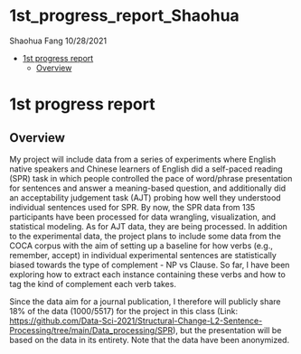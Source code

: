 1st_progress_report_Shaohua
================
Shaohua Fang
10/28/2021

-   [1st progress report](#1st-progress-report)
    -   [Overview](#overview)

# 1st progress report

## Overview

My project will include data from a series of experiments where English
native speakers and Chinese learners of English did a self-paced reading
(SPR) task in which people controlled the pace of word/phrase
presentation for sentences and answer a meaning-based question, and
additionally did an acceptability judgement task (AJT) probing how well
they understood individual sentences used for SPR. By now, the SPR data
from 135 participants have been processed for data wrangling,
visualization, and statistical modeling. As for AJT data, they are being
processed. In addition to the experimental data, the project plans to
include some data from the COCA corpus with the aim of setting up a
baseline for how verbs (e.g., remember, accept) in individual
experimental sentences are statistically biased towards the type of
complement - NP vs Clause. So far, I have been exploring how to extract
each instance containing these verbs and how to tag the kind of
complement each verb takes.

Since the data aim for a journal publication, I therefore will publicly
share 18% of the data (1000/5517) for the project in this class (Link:
<https://github.com/Data-Sci-2021/Structural-Change-L2-Sentence-Processing/tree/main/Data_processing/SPR>),
but the presentation will be based on the data in its entirety. Note
that the data have been anonymized.

